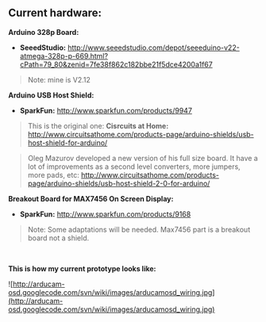 ## Current hardware: ##

**Arduino 328p Board:**
  * **SeeedStudio:** http://www.seeedstudio.com/depot/seeeduino-v22-atmega-328p-p-669.html?cPath=79_80&zenid=7fe38f862c182bbe21f5dce4200a1f67
> Note: mine is V2.12

**Arduino USB Host Shield:**
  * **SparkFun:** http://www.sparkfun.com/products/9947
> This is the original one: **Cisrcuits at Home:** http://www.circuitsathome.com/products-page/arduino-shields/usb-host-shield-for-arduino/

> Oleg Mazurov developed a new version of his full size board. It have a lot of improvements as a second level converters, more jumpers, more pads, etc: http://www.circuitsathome.com/products-page/arduino-shields/usb-host-shield-2-0-for-arduino/

**Breakout Board for MAX7456 On Screen Display:**
  * **SparkFun:** http://www.sparkfun.com/products/9168
> Note: Some adaptations will be needed. Max7456 part is a breakout board not a shield.

<br />

**This is how my current prototype looks like:**

![http://arducam-osd.googlecode.com/svn/wiki/images/arducamosd_wiring.jpg](http://arducam-osd.googlecode.com/svn/wiki/images/arducamosd_wiring.jpg)